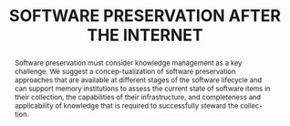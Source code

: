 ---
abstract: Software preservation must consider knowledge management as a key challenge.
  We suggest a concep-tualization of software preservation approaches that are available
  at different stages of the software lifecycle and can support memory institutions
  to assess the current state of software items in their collection, the capabilities
  of their infrastructure, and completeness and applicability of knowledge that is
  required to successfully steward the collec-tion.
creators:
- Espenschied, Dragan
- Rechert, Klaus
date: null
document_url: https://www.ideals.illinois.edu/items/128300/bitstreams/428965/data.pdf
grand_parent: iPRES
institutions: []
keywords:
- software preservation
- knowledge management
landing_page_url: https://hdl.handle.net/2142/121096
language: eng
layout: publication
license: CC-BY 4.0 International
notes_url: null
parent: iPRES 2023
presentation_url: null
size: null
source_name: iPRES
title: SOFTWARE PRESERVATION AFTER THE INTERNET
type: unknown
year: 2023
---